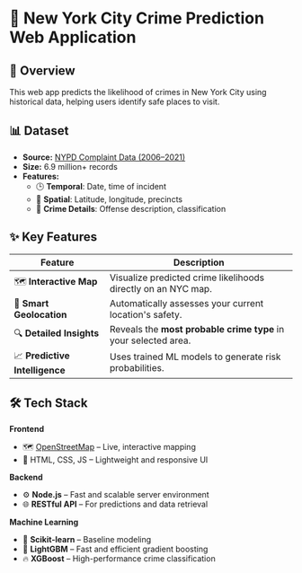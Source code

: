 # 🚨 New York City Crime Prediction Web Application 

## 🌆 Overview  
This web app predicts the likelihood of crimes in New York City using historical data, helping users identify safe places to visit.  

## 📊 Dataset  
- **Source:** [NYPD Complaint Data (2006–2021)](https://opendata.cityofnewyork.us/)
- **Size:** 6.9 million+ records
- **Features:**
  - 🕒 **Temporal**: Date, time of incident  
  - 📍 **Spatial**: Latitude, longitude, precincts  
  - 🧾 **Crime Details**: Offense description, classification
    
## ✨ Key Features

| Feature                | Description |
|------------------------|-------------|
| 🗺️ **Interactive Map** | Visualize predicted crime likelihoods directly on an NYC map. |
| 📍 **Smart Geolocation** | Automatically assesses your current location's safety. |
| 🔍 **Detailed Insights** | Reveals the **most probable crime type** in your selected area. |
| 📈 **Predictive Intelligence** | Uses trained ML models to generate risk probabilities. |

## 🛠️ Tech Stack

**Frontend**  
- 🗺️ [OpenStreetMap](https://www.openstreetmap.org/) – Live, interactive mapping  
- 🧪 HTML, CSS, JS – Lightweight and responsive UI

**Backend**  
- ⚙️ **Node.js** – Fast and scalable server environment  
- 🌐 **RESTful API** – For predictions and data retrieval

**Machine Learning**  
- 🧠 **Scikit-learn** – Baseline modeling  
- 🌲 **LightGBM** – Fast and efficient gradient boosting  
- 🔥 **XGBoost** – High-performance crime classification
